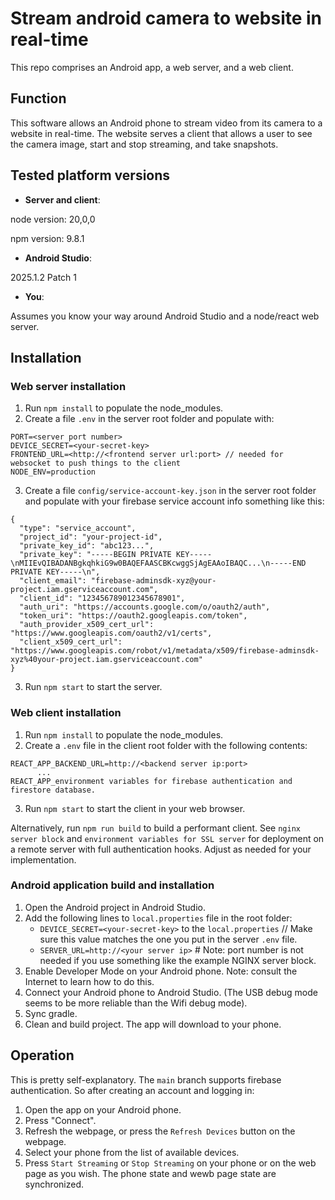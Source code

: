 # Stream android camera to website in real-time
This repo comprises an Android app, a web server, and a web client.

## Function
This software allows an Android phone to stream video from its camera to a website in real-time.  The website serves a client that allows a user to see the camera image, start and stop streaming, and take snapshots.

## Tested platform versions
* __Server and client__:

node version: 20,0,0

npm version: 9.8.1

* __Android Studio__:

2025.1.2 Patch 1
  
* __You__:
  
Assumes you know your way around Android Studio and a node/react web server.

## Installation

### Web server installation
1. Run `npm install` to populate the node_modules.
2. Create a file `.env` in the server root folder and populate with:
```
PORT=<server port number>
DEVICE_SECRET=<your-secret-key>
FRONTEND_URL=<http://<frontend server url:port> // needed for websocket to push things to the client
NODE_ENV=production
```

3. Create a file `config/service-account-key.json` in the server root folder and populate with your firebase service account info something like this:
```
{
  "type": "service_account",
  "project_id": "your-project-id",
  "private_key_id": "abc123...",
  "private_key": "-----BEGIN PRIVATE KEY-----\nMIIEvQIBADANBgkqhkiG9w0BAQEFAASCBKcwggSjAgEAAoIBAQC...\n-----END PRIVATE KEY-----\n",
  "client_email": "firebase-adminsdk-xyz@your-project.iam.gserviceaccount.com",
  "client_id": "123456789012345678901",
  "auth_uri": "https://accounts.google.com/o/oauth2/auth",
  "token_uri": "https://oauth2.googleapis.com/token",
  "auth_provider_x509_cert_url": "https://www.googleapis.com/oauth2/v1/certs",
  "client_x509_cert_url": "https://www.googleapis.com/robot/v1/metadata/x509/firebase-adminsdk-xyz%40your-project.iam.gserviceaccount.com"
}
```

3. Run `npm start` to start the server.

### Web client installation
1. Run `npm install` to populate the node_modules.
2. Create a `.env` file in the client root folder with the following contents:
 ```
 REACT_APP_BACKEND_URL=http://<backend server ip:port>
       ...
 REACT_APP_environment variables for firebase authentication and firestore database.
 ```
3. Run `npm start` to start the client in your web browser.

Alternatively, run `npm run build` to build a performant client. See `nginx server block` and `environment variables for SSL server` for deployment on a remote server with full authentication hooks.   Adjust as needed for your implementation.

### Android application build and installation
1. Open the Android project in Android Studio.
2. Add the following lines to `local.properties` file in the root folder:
   - `DEVICE_SECRET=<your-secret-key>` to the `local.properties` //  Make sure this value matches the one you put in the server `.env` file.
   - `SERVER_URL=http://<your server ip>`  # Note: port number is not needed if you use something like the example NGINX server block.
3. Enable Developer Mode on your Android phone.  Note: consult the Internet to learn how to do this.
4. Connect your Android phone to Android Studio. (The USB debug mode seems to be more reliable than the Wifi debug mode).
5. Sync gradle.
6. Clean and build project. The app will download to your phone.

## Operation
This is pretty self-explanatory.  The `main` branch supports firebase authentication.  So after creating an account and logging in:
1. Open the app on your Android phone.
2. Press "Connect".
3. Refresh the webpage, or press the `Refresh Devices` button on the webpage.
4. Select your phone from the list of available devices.
5. Press `Start Streaming` or `Stop Streaming` on your phone or on the web page as you wish.  The phone state and wewb page state are synchronized.

   
